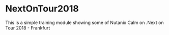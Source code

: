# NextOnTour2018
This is a simple training module showing some of Nutanix Calm on .Next on Tour 2018 - Frankfurt
